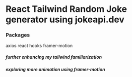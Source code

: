 # React Tailwind Random Joke generator using jokeapi.dev

### Packages

axios
react hooks
framer-motion

##### further enhancing my tailwind familiarization

##### exploring more animation using framer-motion
